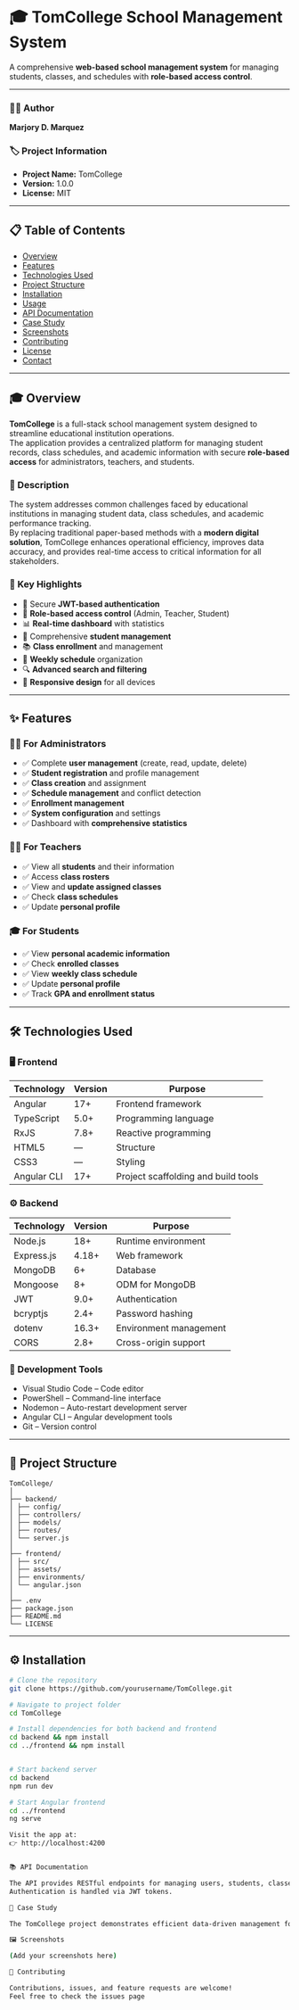 
# 🎓 TomCollege School Management System

A comprehensive **web-based school management system** for managing students, classes, and schedules with **role-based access control**.

---

### 🧑‍💻 Author
**Marjory D. Marquez**

### 🏷️ Project Information
- **Project Name:** TomCollege  
- **Version:** 1.0.0  
- **License:** MIT  

---

## 📋 Table of Contents
- [Overview](#-overview)
- [Features](#-features)
- [Technologies Used](#-technologies-used)
- [Project Structure](#-project-structure)
- [Installation](#-installation)
- [Usage](#-usage)
- [API Documentation](#-api-documentation)
- [Case Study](#-case-study)
- [Screenshots](#-screenshots)
- [Contributing](#-contributing)
- [License](#-license)
- [Contact](#-contact)

---

## 🎓 Overview

**TomCollege** is a full-stack school management system designed to streamline educational institution operations.  
The application provides a centralized platform for managing student records, class schedules, and academic information with secure **role-based access** for administrators, teachers, and students.

### 🧾 Description
The system addresses common challenges faced by educational institutions in managing student data, class schedules, and academic performance tracking.  
By replacing traditional paper-based methods with a **modern digital solution**, TomCollege enhances operational efficiency, improves data accuracy, and provides real-time access to critical information for all stakeholders.

### 🔑 Key Highlights
- 🔐 Secure **JWT-based authentication**
- 👥 **Role-based access control** (Admin, Teacher, Student)
- 📊 **Real-time dashboard** with statistics
- 🎯 Comprehensive **student management**
- 📚 **Class enrollment** and management
- 📅 **Weekly schedule** organization
- 🔍 **Advanced search and filtering**
- 📱 **Responsive design** for all devices

---

## ✨ Features

### 👩‍💼 For Administrators
- ✅ Complete **user management** (create, read, update, delete)
- ✅ **Student registration** and profile management
- ✅ **Class creation** and assignment
- ✅ **Schedule management** and conflict detection
- ✅ **Enrollment management**
- ✅ **System configuration** and settings
- ✅ Dashboard with **comprehensive statistics**

### 👨‍🏫 For Teachers
- ✅ View all **students** and their information
- ✅ Access **class rosters**
- ✅ View and **update assigned classes**
- ✅ Check **class schedules**
- ✅ Update **personal profile**

### 🎓 For Students
- ✅ View **personal academic information**
- ✅ Check **enrolled classes**
- ✅ View **weekly class schedule**
- ✅ Update **personal profile**
- ✅ Track **GPA and enrollment status**

---

## 🛠️ Technologies Used

### 🖥️ Frontend
| Technology | Version | Purpose |
|-------------|----------|----------|
| Angular | 17+ | Frontend framework |
| TypeScript | 5.0+ | Programming language |
| RxJS | 7.8+ | Reactive programming |
| HTML5 | — | Structure |
| CSS3 | — | Styling |
| Angular CLI | 17+ | Project scaffolding and build tools |

### ⚙️ Backend
| Technology | Version | Purpose |
|-------------|----------|----------|
| Node.js | 18+ | Runtime environment |
| Express.js | 4.18+ | Web framework |
| MongoDB | 6+ | Database |
| Mongoose | 8+ | ODM for MongoDB |
| JWT | 9.0+ | Authentication |
| bcryptjs | 2.4+ | Password hashing |
| dotenv | 16.3+ | Environment management |
| CORS | 2.8+ | Cross-origin support |


### 🧰 Development Tools
- Visual Studio Code – Code editor  
- PowerShell – Command-line interface  
- Nodemon – Auto-restart development server  
- Angular CLI – Angular development tools  
- Git – Version control  

---

## 📁 Project Structure

```
TomCollege/
│
├── backend/
│ ├── config/
│ ├── controllers/
│ ├── models/
│ ├── routes/
│ └── server.js
│
├── frontend/
│ ├── src/
│ ├── assets/
│ ├── environments/
│ └── angular.json
│
├── .env
├── package.json
├── README.md
└── LICENSE
```


---

## ⚙️ Installation

```bash
# Clone the repository
git clone https://github.com/yourusername/TomCollege.git

# Navigate to project folder
cd TomCollege

# Install dependencies for both backend and frontend
cd backend && npm install
cd ../frontend && npm install


# Start backend server
cd backend
npm run dev

# Start Angular frontend
cd ../frontend
ng serve

Visit the app at:
👉 http://localhost:4200


📚 API Documentation

The API provides RESTful endpoints for managing users, students, classes, and schedules.
Authentication is handled via JWT tokens.

📖 Case Study

The TomCollege project demonstrates efficient data-driven management for schools, improving accessibility and transparency between staff, students, and administration.

🖼️ Screenshots

(Add your screenshots here)

🤝 Contributing

Contributions, issues, and feature requests are welcome!
Feel free to check the issues page
